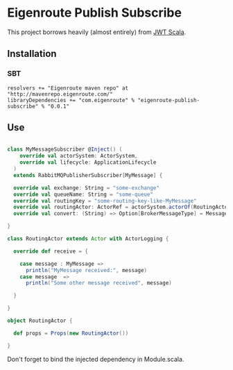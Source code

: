 # Eigenroute Publish Subscribe

This project borrows heavily (almost entirely) from [JWT Scala](https://github.com/pauldijou/jwt-scala). 

## Installation

### SBT

```
resolvers += "Eigenroute maven repo" at "http://mavenrepo.eigenroute.com/"
libraryDependencies += "com.eigenroute" % "eigenroute-publish-subscribe" % "0.0.1"
```

## Use

```scala

class MyMessageSubscriber @Inject() (
    override val actorSystem: ActorSystem,
    override val lifecycle: ApplicationLifecycle
  )
  extends RabbitMQPublisherSubscriber[MyMessage] {

  override val exchange: String = "some-exchange"
  override val queueName: String = "some-queue"
  override val routingKey = "some-routing-key-like-MyMessage"
  override val routingActor: ActorRef = actorSystem.actorOf(RoutingActor.props, "MessageRouter")
  override val convert: (String) => Option[BrokerMessageType] = MessageBrokerMessageConverter.convert

}

class RoutingActor extends Actor with ActorLogging {

  override def receive = {

    case message : MyMessage =>
      println("MyMessage received:", message)
    case message  =>
      println("Some other message received", message)

  }

}

object RoutingActor {

  def props = Props(new RoutingActor())

}

```

Don't forget to bind the injected dependency in Module.scala.
